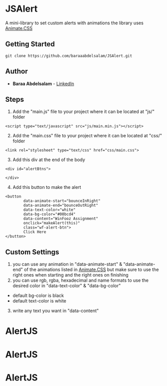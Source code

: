 # JSAlert

A mini-library to set custom alerts with animations
the library uses [Animate.CSS](https://daneden.github.io/animate.css/)

## Getting Started

```
git clone https://github.com/baraaabdelsalam/JSAlert.git
```

## Author

* **Baraa Abdelsalam** - [LinkedIn](https://www.linkedin.com/in/bara-abdel-salam-081ba589/)


## Steps
1. Add the "main.js" file to your project where it can be located at "js/" folder
```
<script type="text/javascript" src="js/main.min.js"></script>
```
2. Add the "main.css" file to your project where it can be located at "css/" folder
```
<link rel="stylesheet" type="text/css" href="css/main.css">
```
3. Add this div at the end of the body
```
<div id="alertBtns">
	
</div>
```
4. Add this button to make the alert
```
<button 
		data-animate-start="bounceInRight" 
		data-animate-end="bounceOutRight"
		data-text-color="white"
		data-bg-color="#00bcd4"
		data-content="WinFooz Assignment"
		onclick="makeAlert(this)" 
		class="wf-alert-btn">
		Click Here
</button>
```

## Custom Settings
1. you can use any animation in "data-animate-start" & "data-animate-end" of the animations listed in [Animate.CSS](https://daneden.github.io/animate.css/) but make sure to use the right ones when starting and the right ones on finishing
2. you can use rgb, rgba, hexadecimal and name formats to use the desired color in "data-text-color" & "data-bg-color" 
* default bg-color is black
* default text-color is white
3. write any text you want in "data-content"
# AlertJS
# AlertJS
# AlertJS
